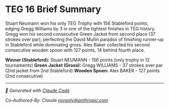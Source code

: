 # TEG 16 Brief Summary

Stuart Neumann won his only TEG Trophy with 156 Stableford points, edging Gregg Williams by 3 in one of the tightest finishes in TEG history. Gregg won his second consecutive Green Jacket from second place (37 strokes over par), perfecting the David Mullin paradox of finishing runner-up in Stableford while dominating gross. Alex Baker collected his second consecutive wooden spoon with 127 points, 14 behind fourth place.

**Winner (Stableford):** Stuart NEUMANN - 156 points (only trophy in 12 tournaments)
**Green Jacket (Gross):** Gregg WILLIAMS - 37 strokes over par (2nd jacket from 2nd Stableford)
**Wooden Spoon:** Alex BAKER - 127 points (2nd consecutive)

---

*🤖 Generated with [Claude Code](https://claude.com/claude-code)*

*Co-Authored-By: Claude <noreply@anthropic.com>*
